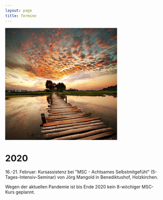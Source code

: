 ```yaml
---
layout: page
title: Termine
---
```

![Bild zu Beratung](/images/beratung.jpg)

# 2020 

16.-21. Februar:
Kursassistenz bei "MSC - Achtsames Selbstmitgefühl" (5-Tages-Intensiv-Seminar) von Jörg Mangold in Benediktushof, Holzkirchen.


Wegen der aktuellen Pandemie  ist bis Ende 2020 kein 8-wöchiger MSC-Kurs geplannt.







